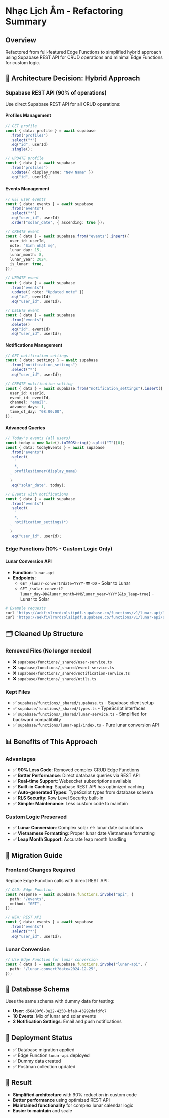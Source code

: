 # Nhạc Lịch Âm - Refactoring Summary

## Overview

Refactored from full-featured Edge Functions to simplified hybrid approach using Supabase REST API for CRUD operations and minimal Edge Functions for custom logic.

## 🎯 **Architecture Decision: Hybrid Approach**

### **Supabase REST API (90% of operations)**

Use direct Supabase REST API for all CRUD operations:

#### **Profiles Management**

```typescript
// GET profile
const { data: profile } = await supabase
  .from("profiles")
  .select("*")
  .eq("id", userId)
  .single();

// UPDATE profile
const { data } = await supabase
  .from("profiles")
  .update({ display_name: "New Name" })
  .eq("id", userId);
```

#### **Events Management**

```typescript
// GET user events
const { data: events } = await supabase
  .from("events")
  .select("*")
  .eq("user_id", userId)
  .order("solar_date", { ascending: true });

// CREATE event
const { data } = await supabase.from("events").insert({
  user_id: userId,
  note: "Sinh nhật mẹ",
  lunar_day: 15,
  lunar_month: 8,
  lunar_year: 2024,
  is_lunar: true,
});

// UPDATE event
const { data } = await supabase
  .from("events")
  .update({ note: "Updated note" })
  .eq("id", eventId)
  .eq("user_id", userId);

// DELETE event
const { data } = await supabase
  .from("events")
  .delete()
  .eq("id", eventId)
  .eq("user_id", userId);
```

#### **Notifications Management**

```typescript
// GET notification settings
const { data: settings } = await supabase
  .from("notification_settings")
  .select("*")
  .eq("user_id", userId);

// CREATE notification setting
const { data } = await supabase.from("notification_settings").insert({
  user_id: userId,
  event_id: eventId,
  channel: "email",
  advance_days: 1,
  time_of_day: "08:00:00",
});
```

#### **Advanced Queries**

```typescript
// Today's events (all users)
const today = new Date().toISOString().split("T")[0];
const { data: todayEvents } = await supabase
  .from("events")
  .select(
    `
    *,
    profiles!inner(display_name)
  `
  )
  .eq("solar_date", today);

// Events with notifications
const { data } = await supabase
  .from("events")
  .select(
    `
    *,
    notification_settings(*)
  `
  )
  .eq("user_id", userId);
```

### **Edge Functions (10% - Custom Logic Only)**

#### **Lunar Conversion API**

- **Function**: `lunar-api`
- **Endpoints**:
  - `GET /lunar-convert?date=YYYY-MM-DD` - Solar to Lunar
  - `GET /solar-convert?lunar_day=DD&lunar_month=MM&lunar_year=YYYY[&is_leap=true]` - Lunar to Solar

```bash
# Example requests
curl 'https://aekfivlrnrdzolsiipdf.supabase.co/functions/v1/lunar-api/lunar-convert?date=2024-12-25'
curl 'https://aekfivlrnrdzolsiipdf.supabase.co/functions/v1/lunar-api/solar-convert?lunar_day=15&lunar_month=8&lunar_year=2024'
```

## 🗂️ **Cleaned Up Structure**

### **Removed Files** (No longer needed)

- ❌ `supabase/functions/_shared/user-service.ts`
- ❌ `supabase/functions/_shared/event-service.ts`
- ❌ `supabase/functions/_shared/notification-service.ts`
- ❌ `supabase/functions/_shared/utils.ts`

### **Kept Files**

- ✅ `supabase/functions/_shared/supabase.ts` - Supabase client setup
- ✅ `supabase/functions/_shared/types.ts` - TypeScript interfaces
- ✅ `supabase/functions/_shared/lunar-service.ts` - Simplified for backward compatibility
- ✅ `supabase/functions/lunar-api/index.ts` - Pure lunar conversion API

## 📊 **Benefits of This Approach**

### **Advantages**

- ✅ **90% Less Code**: Removed complex CRUD Edge Functions
- ✅ **Better Performance**: Direct database queries via REST API
- ✅ **Real-time Support**: Websocket subscriptions available
- ✅ **Built-in Caching**: Supabase REST API has optimized caching
- ✅ **Auto-generated Types**: TypeScript types from database schema
- ✅ **RLS Security**: Row Level Security built-in
- ✅ **Simpler Maintenance**: Less custom code to maintain

### **Custom Logic Preserved**

- ✅ **Lunar Conversion**: Complex solar ↔ lunar date calculations
- ✅ **Vietnamese Formatting**: Proper lunar date Vietnamese formatting
- ✅ **Leap Month Support**: Accurate leap month handling

## 🔧 **Migration Guide**

### **Frontend Changes Required**

Replace Edge Function calls with direct REST API:

```typescript
// OLD: Edge Function
const response = await supabase.functions.invoke("api", {
  path: "/events",
  method: "GET",
});

// NEW: REST API
const { data: events } = await supabase
  .from("events")
  .select("*")
  .eq("user_id", userId);
```

### **Lunar Conversion**

```typescript
// Use Edge Function for lunar conversion
const { data } = await supabase.functions.invoke("lunar-api", {
  path: "/lunar-convert?date=2024-12-25",
});
```

## 📝 **Database Schema**

Uses the same schema with dummy data for testing:

- **User**: `d56480f6-0e22-4250-bfa8-43992dafdfc7`
- **10 Events**: Mix of lunar and solar events
- **2 Notification Settings**: Email and push notifications

## 🚀 **Deployment Status**

- ✅ Database migration applied
- ✅ Edge Function `lunar-api` deployed
- ✅ Dummy data created
- ✅ Postman collection updated

## 🎯 **Result**

- **Simplified architecture** with 90% reduction in custom code
- **Better performance** using optimized REST API
- **Maintained functionality** for complex lunar calendar logic
- **Easier to maintain** and scale
